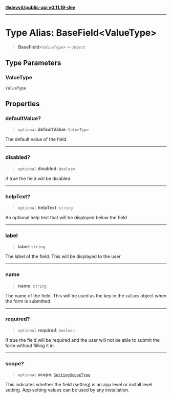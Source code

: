 [**@devvit/public-api v0.11.19-dev**](../README.md)

---

# Type Alias: BaseField\<ValueType\>

> **BaseField**\<`ValueType`\> = `object`

## Type Parameters

### ValueType

`ValueType`

## Properties

<a id="defaultvalue"></a>

### defaultValue?

> `optional` **defaultValue**: `ValueType`

The default value of the field

---

<a id="disabled"></a>

### disabled?

> `optional` **disabled**: `boolean`

If true the field will be disabled

---

<a id="helptext"></a>

### helpText?

> `optional` **helpText**: `string`

An optional help text that will be displayed below the field

---

<a id="label"></a>

### label

> **label**: `string`

The label of the field. This will be displayed to the user

---

<a id="name"></a>

### name

> **name**: `string`

The name of the field. This will be used as the key in the `values` object
when the form is submitted.

---

<a id="required"></a>

### required?

> `optional` **required**: `boolean`

If true the field will be required and the user will not be able to submit
the form without filling it in.

---

<a id="scope"></a>

### scope?

> `optional` **scope**: [`SettingScopeType`](SettingScopeType.md)

This indicates whether the field (setting) is an app level or install level
setting. App setting values can be used by any installation.

